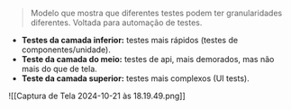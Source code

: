 
> Modelo que mostra que diferentes testes podem ter granularidades diferentes. Voltada para automação de testes. 

- **Testes da camada inferior:** testes mais rápidos (testes de componentes/unidade).
- **Teste da camada do meio:** testes de api, mais demorados, mas não mais do que de tela.
- **Teste da camada superior:** testes mais complexos (UI tests).

![[Captura de Tela 2024-10-21 às 18.19.49.png]]